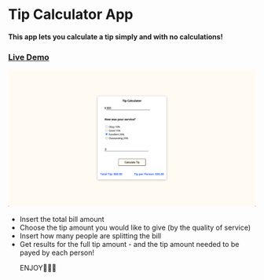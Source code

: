 <h1>Tip Calculator App</h1>

<h4>This app lets you calculate a tip simply and with no calculations!</h4>

<a href="https://samod667.github.io/js-tip-calculator/"><h3>Live Demo</h3></a>

![img-1](img/img1.png)
<br>

<ul>
<li>Insert the total bill amount</li>
<li>Choose the tip amount you would like to give (by the quality of service)</li>
<li>Insert how many people are splitting the bill</li>
<li>Get results for the full tip amount - and the tip amount needed to be payed by each person!</li>

<span>ENJOY🏄🏻‍♂️</span>
</ul>
